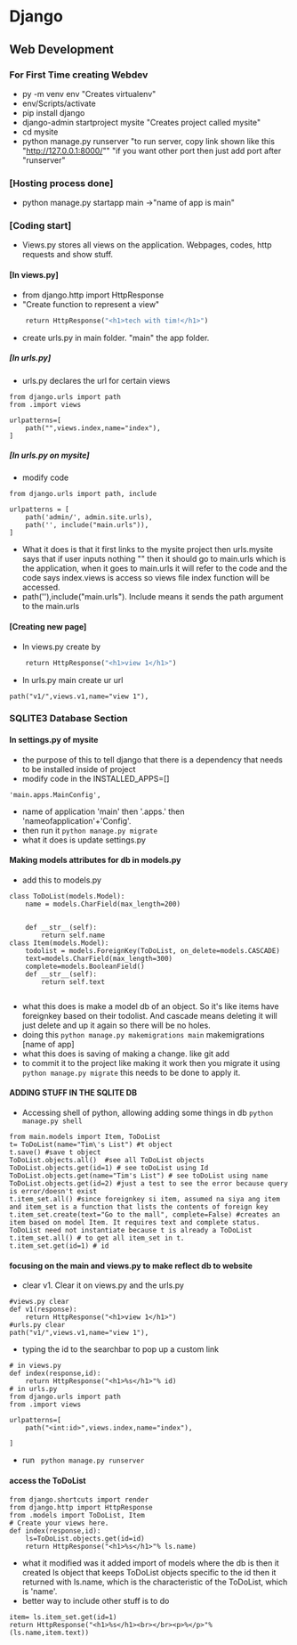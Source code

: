 # Django

## Web Development
### For First Time creating Webdev
- py -m venv env "Creates virtualenv"
- env/Scripts/activate
- pip install django
- django-admin startproject mysite "Creates project called mysite"
- cd mysite
- python manage.py runserver "to run server, copy link shown like this "http://127.0.0.1:8000/"" "if you want other port then just add port after "runserver"
### [Hosting process done]
- python manage.py startapp main ->"name of app is main"
### [Coding start]
- Views.py stores all views on the application. Webpages, codes, http requests and show stuff.
#### [In views.py]
- from django.http import HttpResponse
- "Create function to represent a view" 
``` def index(response):
    return HttpResponse("<h1>tech with tim!</h1>")
```
- create urls.py in main folder. "main" the app folder.
##### [In urls.py]
- urls.py declares the url for certain views 
``` 
from django.urls import path
from .import views

urlpatterns=[
    path("",views.index,name="index"),
]
```
##### [In urls.py on mysite]
- modify code 
``` from django.contrib import admin
from django.urls import path, include

urlpatterns = [
    path('admin/', admin.site.urls),
    path('', include("main.urls")),
] 
```
- What it does is that it first links to the mysite project then urls.mysite says that if user inputs nothing "" then it should go to main.urls which is the application, when it goes to main.urls it will refer to the code and the code says index.views is access so views file index function will be accessed.
- path(''),include("main.urls"). Include means it sends the path argument to the main.urls
#### [Creating new page]
- In views.py create by
``` def v1(response):
    return HttpResponse("<h1>view 1</h1>") 
```

- In urls.py main create ur url
``` 
path("v1/",views.v1,name="view 1"),

```
### SQLITE3 Database Section
#### In settings.py of mysite
- the purpose of this to tell django that there is a dependency that needs to be installed inside of project
- modify code in the INSTALLED_APPS=[]
```
'main.apps.MainConfig',
```
- name of application 'main' then '.apps.' then 'nameofapplication'+'Config'.
- then run it ```python manage.py migrate```
- what it does is update settings.py
#### Making models attributes for db in models.py
- add this to models.py
``` 
class ToDoList(models.Model):
    name = models.CharField(max_length=200)


    def __str__(self):
        return self.name
class Item(models.Model):
    todolist = models.ForeignKey(ToDoList, on_delete=models.CASCADE)
    text=models.CharField(max_length=300)
    complete=models.BooleanField()
    def __str__(self):
        return self.text
    
```
- what this does is make a model db of an object. So it's like items have foreignkey based on their todolist. And cascade means deleting it will just delete and up it again so there will be no holes.
- doing this ``` python manage.py makemigrations main ``` makemigrations [name of app]
- what this does is saving of making a change. like git add 
- to commit it to the project like making it work then you migrate it using ```python manage.py migrate``` this needs to be done to apply it.
#### ADDING STUFF IN THE SQLITE DB
- Accessing shell of python, allowing adding some things in db ```python manage.py shell ```
```
from main.models import Item, ToDoList
t= ToDoList(name="Tim\'s List") #t object
t.save() #save t object
ToDoList.objects.all()  #see all ToDoList objects
ToDoList.objects.get(id=1) # see toDoList using Id 
ToDoList.objects.get(name="Tim's List") # see toDoList using name 
ToDoList.objects.get(id=2) #just a test to see the error because query is error/doesn't exist
t.item_set.all() #since foreignkey si item, assumed na siya ang item and item_set is a function that lists the contents of foreign key
t.item_set.create(text="Go to the mall", complete=False) #creates an item based on model Item. It requires text and complete status. 
ToDoList need not instantiate because t is already a ToDoList
t.item_set.all() # to get all item_set in t.
t.item_set.get(id=1) # id
```
#### focusing on the main and views.py to make reflect db to website
- clear v1. Clear it on views.py and the urls.py
```
#views.py clear
def v1(response):
    return HttpResponse("<h1>view 1</h1>")
#urls.py clear
path("v1/",views.v1,name="view 1"),
```
- typing the id to the searchbar to pop up a custom link
``` 
# in views.py
def index(response,id):
    return HttpResponse("<h1>%s</h1>"% id)
# in urls.py
from django.urls import path
from .import views

urlpatterns=[
    path("<int:id>",views.index,name="index"),
    
]
```
- run ``` python manage.py runserver```
#### access the ToDoList
```
from django.shortcuts import render
from django.http import HttpResponse
from .models import ToDoList, Item
# Create your views here.
def index(response,id):
    ls=ToDoList.objects.get(id=id)
    return HttpResponse("<h1>%s</h1>"% ls.name)

```
- what it modified was it added import of models where the db is then it created ls object that keeps ToDoList objects specific to the id then it returned with ls.name, which is the characteristic of the ToDoList, which is 'name'.
- better way to include other stuff is to do 
```
item= ls.item_set.get(id=1)
return HttpResponse("<h1>%s</h1><br></br><p>%</p>"% (ls.name,item.text))

